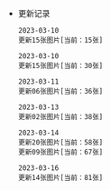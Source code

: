 * 更新记录

    ```
    2023-03-10
    更新15张图片[当前：15张]
    ```

    ```
    2023-03-10
    更新15张图片[当前：30张]
    ```

    ```
    2023-03-11
    更新06张图片[当前：36张]
    ```

    ```
    2023-03-13
    更新02张图片[当前：38张]
    ```

    ```
    2023-03-14
    更新20张图片[当前：58张]
    更新09张图片[当前：67张]
    ```

    ```
    2023-03-16
    更新14张图片[当前：81张]
